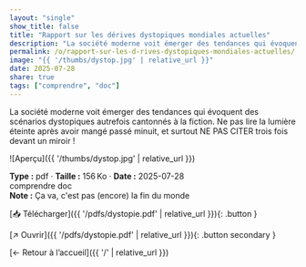 ```yaml
---
layout: "single"
show_title: false
title: "Rapport sur les dérives dystopiques mondiales actuelles"
description: "La société moderne voit émerger des tendances qui évoquent des scénarios dystopiques autrefois cantonnés à la fiction. Ne pas lire la lumière éteinte après avoir mangé passé minuit, et surtout NE PAS CITER trois fois devant un miroir !"
permalink: /o/rapport-sur-les-d-rives-dystopiques-mondiales-actuelles/
image: "{{ '/thumbs/dystop.jpg' | relative_url }}"
date: 2025-07-28
share: true
tags: ["comprendre", "doc"]
---
```



La société moderne voit émerger des tendances qui évoquent des scénarios dystopiques autrefois cantonnés à la fiction. Ne pas lire la lumière éteinte après avoir mangé passé minuit, et surtout NE PAS CITER trois fois devant un miroir !

![Aperçu]({{ '/thumbs/dystop.jpg' | relative_url }})

<div class="info-box"><strong>Type :</strong> pdf · <strong>Taille :</strong> 156 Ko · <strong>Date :</strong> 2025-07-28</div>

<div class="tags"><span class="tag">comprendre</span> <span class="tag">doc</span></div>

<div class="notice notice--info"><strong>Note :</strong> Ça va, c&#x27;est pas (encore) la fin du monde</div>

[📥 Télécharger]({{ '/pdfs/dystopie.pdf' | relative_url }}){: .button }

[↗ Ouvrir]({{ '/pdfs/dystopie.pdf' | relative_url }}){: .button secondary }

[← Retour à l’accueil]({{ '/' | relative_url }})
